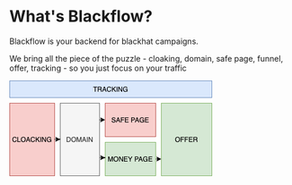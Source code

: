 # What's Blackflow?

Blackflow is your backend for blackhat campaigns.

We bring all the piece of the puzzle - cloaking, domain, safe page, funnel, offer, tracking - so you just focus on your traffic

![simple explanation.png](https://raw.githubusercontent.com/blackhatflow/storage/master/2020/03/30-16-20-54-simple%20explanation.png)

